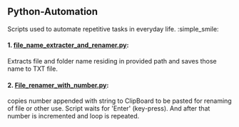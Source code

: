 ## Python-Automation

 Scripts used to automate repetitive tasks in everyday life. :simple_smile:


#### 1. [file_name_extracter_and_renamer.py](../Python-Automation/file_name_extracter_and_renamer.py):

   Extracts file and folder name residing in provided path and saves those name to TXT file.

#### 2. [File_renamer_with_number.py](../Python-Automation/File_renamer_with_number.py):

   copies number appended with string to ClipBoard to be pasted for renaming of file or other use. Script waits for 'Enter' (key-press). 
   And after that number is incremented and loop is repeated.
